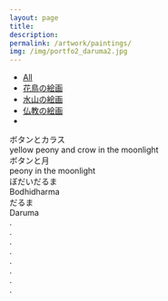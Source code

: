 ```yaml
---
layout: page
title:
description:
permalink: /artwork/paintings/
img: /img/portfo2_daruma2.jpg
---
```

<html>
<body>
     <!-- Media Boxes CSS files -->
     <link rel="stylesheet" href="{{ site.baseurl }}/plugin/components/Font Awesome/css/font-awesome.min.css">
     <link rel="stylesheet" href="{{ site.baseurl }}/plugin/components/Magnific Popup/magnific-popup.css">
     <link rel="stylesheet" href="{{ site.baseurl }}/plugin/components/Fancybox/jquery.fancybox.min.css">
     <link rel="stylesheet" type="text/css" href="{{ site.baseurl }}/plugin/css/mediaBoxes.css">
         <div class="content grid-container">
             <!--  ================== MEDIA BOXES ================== -->
             <div class="filters-container">
                 <ul class="media-boxes-filter" id="filter">
                   <li><a class="selected" href="#" data-filter="*">All</a></li>
                   <li><a href="#" data-filter=".category1">花鳥の絵画</a></li>
                   <li><a href="#" data-filter=".category2">水山の絵画</a></li>
                   <li><a href="#" data-filter=".category3">仏教の絵画</a></li>
                   <li><a href="/artwork/"><i class="fa fa-angle-left" aria-hidden="true"></i></a></li>
                 </ul>
             </div>
             <div id="grid">
         <!-- -------------------------- BOX MARKUP -------------------------- -->
                 <div class="media-box category1">
                     <div class="media-box-image mb-open-popup" data-src="/img/p_yellowbotonnotori.jpg">
                         <div data-thumbnail="/img/p_yellowbotonnotori.jpg" ></div>
                         <div class="thumbnail-overlay">
                             <div class="media-box-title">ボタンとカラス</div>
                             <div class="media-box-date">yellow peony and crow
                         in the moonlight</div>
                         </div>
                     </div>
                 </div>
         <!-- -------------------------- BOX MARKUP -------------------------- -->
                 <div class="media-box category1">
                     <div class="media-box-image mb-open-popup" data-src="/img/p_pinkbotonfan.jpg">
                         <div data-thumbnail="/img/p_pinkbotonfan.jpg" ></div>
                         <div class="thumbnail-overlay">
                             <div class="media-box-title">ボタンと月</div>
                             <div class="media-box-date">peony in the moonlight</div>
                         </div>
                     </div>
                 </div>
         <!-- -------------------------- BOX MARKUP -------------------------- -->
                 <div class="media-box category3">
                     <div class="media-box-image mb-open-popup" data-src="/img/p_daruma1.jpg">
                         <div data-thumbnail="/img/p_daruma1.jpg" ></div>
                         <div class="thumbnail-overlay">
                             <div class="media-box-title">ぼだいだるま</div>
                             <div class="media-box-date">Bodhidharma </div>
                         </div>
                     </div>
                 </div>
         <!-- -------------------------- BOX MARKUP -------------------------- -->
                 <div class="media-box category3">
                     <div class="media-box-image mb-open-popup" data-src="/img/p_daruma2.jpg">
                         <div data-thumbnail="/img/p_daruma2.jpg" ></div>
                         <div class="thumbnail-overlay">
                             <div class="media-box-title">だるま</div>
                             <div class="media-box-date">Daruma</div>
                         </div>
                     </div>
                 </div>
         <!-- -------------------------- BOX MARKUP -------------------------- -->
                 <div class="media-box category2">
                     <div class="media-box-image mb-open-popup" data-src="gallery/img-5.jpg">
                         <div data-width="240" data-height="151" data-thumbnail="gallery/thumbnails/thumb-5.jpg" ></div>
                         <div class="thumbnail-overlay">
                             <div class="media-box-title"></div>
                             <div class="media-box-date">.</div>
                         </div>
                     </div>
                 </div>
         <!-- -------------------------- BOX MARKUP -------------------------- -->
                 <div class="media-box category3">
                     <div class="media-box-image mb-open-popup" data-src="gallery/img-6.jpg">
                         <div data-width="240" data-height="151" data-thumbnail="gallery/thumbnails/thumb-6.jpg" ></div>
                         <div class="thumbnail-overlay">
                             <div class="media-box-title"></div>
                             <div class="media-box-date">.</div>
                         </div>
                     </div>
                 </div>
         <!-- -------------------------- BOX MARKUP -------------------------- -->
                 <div class="media-box category1">
                     <div class="media-box-image mb-open-popup" data-src="gallery/img-7.jpg">
                         <div data-width="240" data-height="151" data-thumbnail="gallery/thumbnails/thumb-7.jpg" ></div>
                         <div class="thumbnail-overlay">
                             <div class="media-box-title"></div>
                             <div class="media-box-date">.</div>
                         </div>
                     </div>
                 </div>
         <!-- -------------------------- BOX MARKUP -------------------------- -->
                 <div class="media-box category2">
                     <div class="media-box-image mb-open-popup" data-src="gallery/img-8.jpg">
                         <div data-width="240" data-height="151" data-thumbnail="gallery/thumbnails/thumb-8.jpg" ></div>
                         <div class="thumbnail-overlay">
                             <div class="media-box-title"></div>
                             <div class="media-box-date">.</div>
                         </div>
                     </div>
                 </div>
         <!-- -------------------------- BOX MARKUP -------------------------- -->
                 <div class="media-box category3">
                     <div class="media-box-image mb-open-popup" data-src="gallery/img-9.jpg">
                         <div data-width="240" data-height="151" data-thumbnail="gallery/thumbnails/thumb-9.jpg" ></div>
                         <div class="thumbnail-overlay">
                             <div class="media-box-title"></div>
                             <div class="media-box-date">.</div>
                         </div>
                     </div>
                 </div>
         <!-- -------------------------- BOX MARKUP -------------------------- -->
                 <div class="media-box category1">
                     <div class="media-box-image mb-open-popup" data-src="gallery/img-10.jpg">
                         <div data-width="240" data-height="151" data-thumbnail="gallery/thumbnails/thumb-10.jpg" ></div>
                         <div class="thumbnail-overlay">
                             <div class="media-box-title"></div>
                             <div class="media-box-date">.</div>
                         </div>
                     </div>
                 </div>
         <!-- -------------------------- BOX MARKUP -------------------------- -->
                 <div class="media-box category2">
                     <div class="media-box-image mb-open-popup" data-src="gallery/img-11.jpg">
                         <div data-width="240" data-height="151" data-thumbnail="gallery/thumbnails/thumb-11.jpg" ></div>
                         <div class="thumbnail-overlay">
                             <div class="media-box-title"></div>
                             <div class="media-box-date">.</div>
                         </div>
                     </div>
                 </div>
         <!-- -------------------------- BOX MARKUP -------------------------- -->
                 <div class="media-box category3">
                     <div class="media-box-image mb-open-popup" data-src="gallery/img-12.jpg">
                         <div data-width="240" data-height="151" data-thumbnail="gallery/thumbnails/thumb-12.jpg" ></div>
                         <div class="thumbnail-overlay">
                             <div class="media-box-title"></div>
                             <div class="media-box-date">.</div>
                         </div>
                     </div>
                 </div>
         </div> <!-- #grid -->
         <!--  ================== END MEDIA BOXES ================== -->
     </div> <!-- #grid-container --> 
     <!-- jQuery 1.8+ -->
     <script src="{{ site.baseurl }}/plugin/components/jQuery/jquery-1.11.3.min.js"></script>
     <!-- Media Boxes JS files -->
     <script src="{{ site.baseurl }}/plugin/components/Isotope/jquery.isotope.min.js"></script>
     <script src="{{ site.baseurl }}/plugin/components/imagesLoaded/jquery.imagesLoaded.min.js"></script>
     <script src="{{ site.baseurl }}/plugin/components/Transit/jquery.transit.min.js"></script>
     <script src="{{ site.baseurl }}/plugin/components/jQuery Easing/jquery.easing.js"></script>
     <script src="{{ site.baseurl }}/plugin/components/Waypoints/waypoints.min.js"></script>
     <script src="{{ site.baseurl }}/plugin/components/Modernizr/modernizr.custom.min.js"></script>
     <script src="{{ site.baseurl }}/plugin/components/Magnific Popup/jquery.magnific-popup.min.js"></script>
     <script src="{{ site.baseurl }}/plugin/components/Fancybox/jquery.fancybox.min.js"></script>
     <script src="{{ site.baseurl }}/plugin/js/jquery.mediaBoxes.dropdown.js"></script>
     <script src="{{ site.baseurl }}/plugin/js/jquery.mediaBoxes.js"></script>
     <script>
         $('#grid').mediaBoxes({
             filterContainer: '#filter',
             overlayEffect: 'direction-aware',
             boxesToLoadStart: 16,
             noMoreEntriesWord: '',
             columns: 3,
         });
     </script>
 </body>
 </html>

